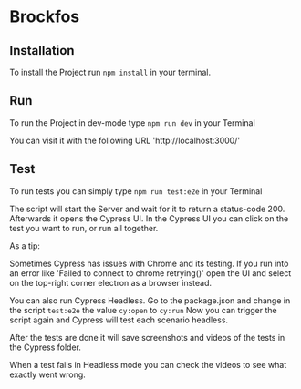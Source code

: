 # Brockfos

## Installation

To install the Project run `npm install` in your terminal.

## Run

To run the Project in dev-mode type `npm run dev` in your Terminal

You can visit it with the following URL 'http://localhost:3000/'

## Test

To run tests you can simply type `npm run test:e2e` in your Terminal

The script will start the Server and wait for it to return a status-code 200.
Afterwards it opens the Cypress UI.
In the Cypress UI you can click on the test you want to run, or run all together.

As a tip:

Sometimes Cypress has issues with Chrome and its testing.
If you run into an error like 'Failed to connect to chrome retrying()' open the UI and select on the top-right corner electron as a browser instead.

You can also run Cypress Headless.
Go to the package.json and change in the script `test:e2e` the value `cy:open` to `cy:run`
Now you can trigger the script again and Cypress will test each scenario headless.

After the tests are done it will save screenshots and videos of the tests in the Cypress folder.

When a test fails in Headless mode you can check the videos to see what exactly went wrong.